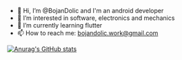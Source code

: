 - 👋 Hi, I’m @BojanDolic and I'm an android developer
- 👀 I’m interested in software, electronics and mechanics
- 🌱 I’m currently learning flutter
- 📫 How to reach me: bojandolic.work@gmail.com


[![Anurag's GitHub stats](https://github-readme-stats.vercel.app/api?username=BojanDolic&theme=aura_dark&show_icons=true)](https://github.com/anuraghazra/github-readme-stats)


<!---
BojanDolic/BojanDolic is a ✨ special ✨ repository because its `README.md` (this file) appears on your GitHub profile.
You can click the Preview link to take a look at your changes.
--->
